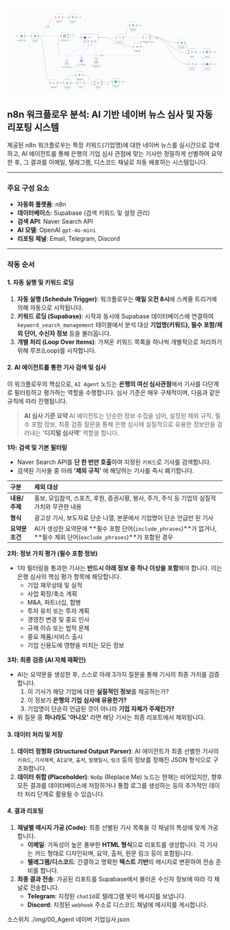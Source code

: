
![n8n context7 이미지](https://raw.githubusercontent.com/HunHee-Joung/Study/main/img/naver_Research.png)

## n8n 워크플로우 분석: AI 기반 네이버 뉴스 심사 및 자동 리포팅 시스템

제공된 n8n 워크플로우는 특정 키워드(기업명)에 대한 네이버 뉴스를 실시간으로 검색하고, AI 에이전트를 통해 은행의 기업 심사 관점에 맞는 기사만 정밀하게 선별하여 요약한 후, 그 결과를 이메일, 텔레그램, 디스코드 채널로 자동 배포하는 시스템입니다.

---

### 주요 구성 요소

-   **자동화 플랫폼**: n8n
-   **데이터베이스**: Supabase (검색 키워드 및 설정 관리)
-   **검색 API**: Naver Search API
-   **AI 모델**: OpenAI `gpt-4o-mini`
-   **리포팅 채널**: Email, Telegram, Discord

---

### 작동 순서

#### 1. 자동 실행 및 키워드 로딩

1.  **자동 실행 (Schedule Trigger)**: 워크플로우는 **매일 오전 8시**에 스케줄 트리거에 의해 자동으로 시작됩니다.
2.  **키워드 로딩 (Supabase)**: 시작과 동시에 Supabase 데이터베이스에 연결하여 `keyword_search_management` 테이블에서 분석 대상 **기업명(키워드), 필수 포함/제외 단어, 수신자 정보** 등을 불러옵니다.
3.  **개별 처리 (Loop Over Items)**: 가져온 키워드 목록을 하나씩 개별적으로 처리하기 위해 루프(Loop)를 시작합니다.

#### 2. AI 에이전트를 통한 기사 검색 및 심사

이 워크플로우의 핵심으로, `AI Agent` 노드는 **은행의 여신 심사관점**에서 기사를 다단계로 필터링하고 평가하는 역할을 수행합니다. 심사 기준은 매우 구체적이며, 다음과 같은 규칙에 따라 진행됩니다.

> **AI 심사 기준 요약**
> AI 에이전트는 단순한 정보 수집을 넘어, 설정된 제외 규칙, 필수 포함 정보, 최종 검증 질문을 통해 은행 심사에 실질적으로 유용한 정보만을 걸러내는 **'디지털 심사역'** 역할을 합니다.

**1차: 검색 및 기본 필터링**
-   Naver Search API를 **단 한 번만 호출**하여 지정된 `키워드`로 기사를 검색합니다.
-   검색된 기사들 중 아래 **'제외 규칙'** 에 해당하는 기사를 즉시 폐기합니다.

| 구분 | 제외 대상 |
| :--- | :--- |
| **내용/주제** | 홍보, 모임참석, 스포츠, 후원, 증권시황, 봉사, 주가, 주식 등 기업의 실질적 가치와 무관한 내용 |
| **형식** | 광고성 기사, 보도자료 단순 나열, 본문에서 기업명이 단순 언급만 된 기사 |
| **요약문 조건** | AI가 생성한 요약문에 **필수 포함 단어(`include_phrases`)**가 없거나, **필수 제외 단어(`exclude_phrases`)**가 포함된 경우 |

**2차: 정보 가치 평가 (필수 포함 정보)**
-   1차 필터링을 통과한 기사는 **반드시 아래 정보 중 하나 이상을 포함**해야 합니다. 이는 은행 심사의 핵심 평가 항목에 해당합니다.
    -   기업 재무상태 및 실적
    -   사업 확장/축소 계획
    -   M&A, 파트너십, 합병
    -   투자 유치 또는 투자 계획
    -   경영진 변경 및 중요 인사
    -   규제 이슈 또는 법적 문제
    -   중요 제품/서비스 출시
    -   기업 신용도에 영향을 미치는 모든 정보

**3차: 최종 검증 (AI 자체 재확인)**
-   AI는 요약문을 생성한 후, 스스로 아래 3가지 질문을 통해 기사의 최종 가치를 검증합니다.
    1.  이 기사가 해당 기업에 대한 **실질적인 정보**를 제공하는가?
    2.  이 정보가 **은행의 기업 심사에 유용한가?**
    3.  기업명이 단순히 언급된 것이 아니라 **기업 자체가 주제인가?**
-   위 질문 중 **하나라도 '아니오'** 라면 해당 기사는 최종 리포트에서 제외됩니다.

#### 3. 데이터 처리 및 저장

1.  **데이터 정형화 (Structured Output Parser)**: AI 에이전트가 최종 선별한 기사의 `키워드`, `기사제목`, `AI요약`, `출처`, `발행일시`, `링크` 등의 정보를 정해진 JSON 형식으로 구조화합니다.
2.  **데이터 취합 (Placeholder)**: `NoOp` (Replace Me) 노드는 현재는 비어있지만, 향후 모든 결과를 데이터베이스에 저장하거나 통합 로그를 생성하는 등의 추가적인 데이터 처리 단계로 활용될 수 있습니다.

#### 4. 결과 리포팅

1.  **채널별 메시지 가공 (Code)**: 최종 선별된 기사 목록을 각 채널의 특성에 맞게 가공합니다.
    -   **이메일**: 가독성이 높은 풍부한 **HTML 형식**으로 리포트를 생성합니다. 각 기사는 카드 형태로 디자인되며, 요약, 출처, 원문 링크 등이 포함됩니다.
    -   **텔레그램/디스코드**: 간결하고 명확한 **텍스트 기반**의 메시지로 변환하여 전송 준비를 합니다.
2.  **최종 결과 전송**: 가공된 리포트를 Supabase에서 불러온 수신자 정보에 따라 각 채널로 전송합니다.
    -   **Telegram**: 지정된 `chatId`로 텔레그램 봇이 메시지를 보냅니다.
    -   **Discord**: 지정된 `webhook` 주소로 디스코드 채널에 메시지를 게시합니다.


소스위치 ./img/00_Agent 네이버 기업심사.json
